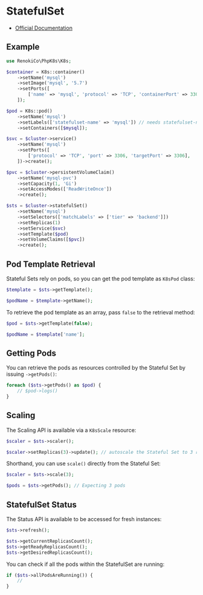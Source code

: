 # StatefulSet

- [Official Documentation](https://kubernetes.io/docs/concepts/workloads/controllers/statefulset/)

## Example

```php
use RenokiCo\PhpK8s\K8s;

$container = K8s::container()
    ->setName('mysql')
    ->setImage('mysql', '5.7')
    ->setPorts([
        ['name' => 'mysql', 'protocol' => 'TCP', 'containerPort' => 3306],
    ]);

$pod = K8s::pod()
    ->setName('mysql')
    ->setLabels(['statefulset-name' => 'mysql']) // needs statefulset-name: mysql so that ->getPods() can work
    ->setContainers([$mysql]);

$svc = $cluster->service()
    ->setName('mysql')
    ->setPorts([
        ['protocol' => 'TCP', 'port' => 3306, 'targetPort' => 3306],
    ])->create();

$pvc = $cluster->persistentVolumeClaim()
    ->setName('mysql-pvc')
    ->setCapacity(1, 'Gi')
    ->setAccessModes(['ReadWriteOnce'])
    ->create();

$sts = $cluster->statefulSet()
    ->setName('mysql')
    ->setSelectors(['matchLabels' => ['tier' => 'backend']])
    ->setReplicas(1)
    ->setService($svc)
    ->setTemplate($pod)
    ->setVolumeClaims([$pvc])
    ->create();
```

## Pod Template Retrieval

Stateful Sets rely on pods, so you can get the pod template as `K8sPod` class:

```php
$template = $sts->getTemplate();

$podName = $template->getName();
```

To retrieve the pod template as an array, pass `false` to the retrieval method:

```php
$pod = $sts->getTemplate(false);

$podName = $template['name'];
```

## Getting Pods

You can retrieve the pods as resources controlled by the Stateful Set by issuing `->getPods()`:

```php
foreach ($sts->getPods() as $pod) {
    // $pod->logs()
}
```

## Scaling

The Scaling API is available via a `K8sScale` resource:

```php
$scaler = $sts->scaler();

$scaler->setReplicas(3)->update(); // autoscale the Stateful Set to 3 replicas
```

Shorthand, you can use `scale()` directly from the Stateful Set:

```php
$scaler = $sts->scale(3);

$pods = $sts->getPods(); // Expecting 3 pods
```

## StatefulSet Status

The Status API is available to be accessed for fresh instances:

```php
$sts->refresh();

$sts->getCurrentReplicasCount();
$sts->getReadyReplicasCount();
$sts->getDesiredReplicasCount();
```

You can check if all the pods within the StatefulSet are running:

```php
if ($sts->allPodsAreRunning()) {
    //
}
```
